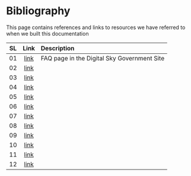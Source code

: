 # Bibliography

This page contains references and links to resources we have referred to when we built this documentation

| SL  |                    Link                    | Description                                 |
| --- | :----------------------------------------: | :------------------------------------------ |
| 01  | [link](https://digitalsky.dgca.gov.in/faq) | FAQ page in the Digital Sky Government Site |
| 02  |                  [link]()                  |                                             |
| 03  |                  [link]()                  |                                             |
| 04  |                  [link]()                  |                                             |
| 05  |                  [link]()                  |                                             |
| 06  |                  [link]()                  |                                             |
| 07  |                  [link]()                  |                                             |
| 08  |                  [link]()                  |                                             |
| 09  |                  [link]()                  |                                             |
| 10  |                  [link]()                  |                                             |
| 11  |                  [link]()                  |                                             |
| 12  |                  [link]()                  |                                             |
